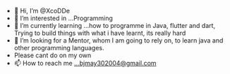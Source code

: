 - 👋 Hi, I’m @XcoDDe
- 👀 I’m interested in ...Programming
- 🌱 I’m currently learning ...how to programme in Java, flutter and dart, Trying to build things with what i have learnt, its really hard
- 💞️ I’m looking for a Mentor, whom I am going to rely on, to learn java and other programming languages. 
-    Please cant do on my own
- 📫 How to reach me ...bjmay302004@gmail.com

<!---
XcoDDe/XcoDDe is a ✨ special ✨ repository because its `README.md` (this file) appears on your GitHub profile.
You can click the Preview link to take a look at your changes.
--->
